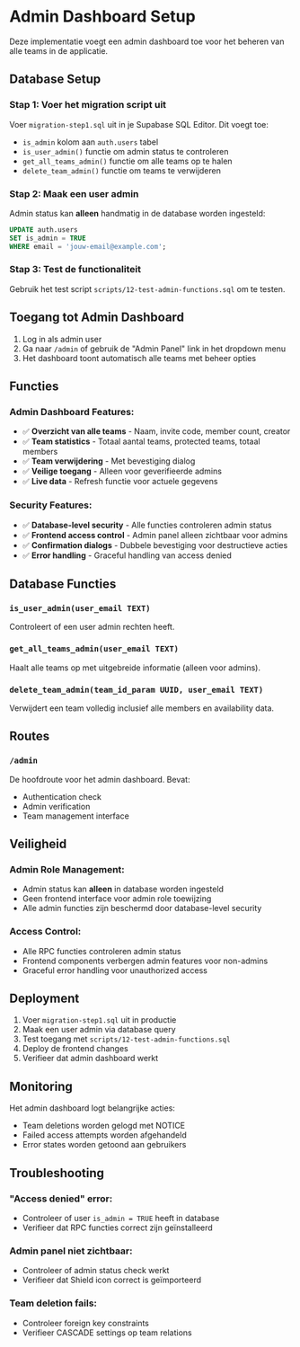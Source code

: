 # Admin Dashboard Setup

Deze implementatie voegt een admin dashboard toe voor het beheren van alle teams in de applicatie.

## Database Setup

### Stap 1: Voer het migration script uit
Voer `migration-step1.sql` uit in je Supabase SQL Editor. Dit voegt toe:
- `is_admin` kolom aan `auth.users` tabel
- `is_user_admin()` functie om admin status te controleren  
- `get_all_teams_admin()` functie om alle teams op te halen
- `delete_team_admin()` functie om teams te verwijderen

### Stap 2: Maak een user admin
Admin status kan **alleen** handmatig in de database worden ingesteld:

```sql
UPDATE auth.users 
SET is_admin = TRUE 
WHERE email = 'jouw-email@example.com';
```

### Stap 3: Test de functionaliteit
Gebruik het test script `scripts/12-test-admin-functions.sql` om te testen.

## Toegang tot Admin Dashboard

1. Log in als admin user
2. Ga naar `/admin` of gebruik de "Admin Panel" link in het dropdown menu
3. Het dashboard toont automatisch alle teams met beheer opties

## Functies

### Admin Dashboard Features:
- ✅ **Overzicht van alle teams** - Naam, invite code, member count, creator
- ✅ **Team statistics** - Totaal aantal teams, protected teams, totaal members
- ✅ **Team verwijdering** - Met bevestiging dialog
- ✅ **Veilige toegang** - Alleen voor geverifieerde admins
- ✅ **Live data** - Refresh functie voor actuele gegevens

### Security Features:
- ✅ **Database-level security** - Alle functies controleren admin status
- ✅ **Frontend access control** - Admin panel alleen zichtbaar voor admins
- ✅ **Confirmation dialogs** - Dubbele bevestiging voor destructieve acties
- ✅ **Error handling** - Graceful handling van access denied

## Database Functies

### `is_user_admin(user_email TEXT)`
Controleert of een user admin rechten heeft.

### `get_all_teams_admin(user_email TEXT)`
Haalt alle teams op met uitgebreide informatie (alleen voor admins).

### `delete_team_admin(team_id_param UUID, user_email TEXT)`
Verwijdert een team volledig inclusief alle members en availability data.

## Routes

### `/admin`
De hoofdroute voor het admin dashboard. Bevat:
- Authentication check
- Admin verification
- Team management interface

## Veiligheid

### Admin Role Management:
- Admin status kan **alleen** in database worden ingesteld
- Geen frontend interface voor admin role toewijzing
- Alle admin functies zijn beschermd door database-level security

### Access Control:
- Alle RPC functies controleren admin status
- Frontend components verbergen admin features voor non-admins
- Graceful error handling voor unauthorized access

## Deployment

1. Voer `migration-step1.sql` uit in productie
2. Maak een user admin via database query
3. Test toegang met `scripts/12-test-admin-functions.sql`
4. Deploy de frontend changes
5. Verifieer dat admin dashboard werkt

## Monitoring

Het admin dashboard logt belangrijke acties:
- Team deletions worden gelogd met NOTICE
- Failed access attempts worden afgehandeld
- Error states worden getoond aan gebruikers

## Troubleshooting

### "Access denied" error:
- Controleer of user `is_admin = TRUE` heeft in database
- Verifieer dat RPC functies correct zijn geïnstalleerd

### Admin panel niet zichtbaar:
- Controleer of admin status check werkt
- Verifieer dat Shield icon correct is geïmporteerd

### Team deletion fails:
- Controleer foreign key constraints
- Verifieer CASCADE settings op team relations
